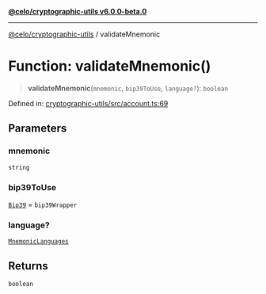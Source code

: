 [**@celo/cryptographic-utils v6.0.0-beta.0**](../README.md)

***

[@celo/cryptographic-utils](../globals.md) / validateMnemonic

# Function: validateMnemonic()

> **validateMnemonic**(`mnemonic`, `bip39ToUse`, `language?`): `boolean`

Defined in: [cryptographic-utils/src/account.ts:69](https://github.com/celo-org/developer-tooling/blob/master/packages/sdk/cryptographic-utils/src/account.ts#L69)

## Parameters

### mnemonic

`string`

### bip39ToUse

[`Bip39`](../interfaces/Bip39.md) = `bip39Wrapper`

### language?

[`MnemonicLanguages`](../enumerations/MnemonicLanguages.md)

## Returns

`boolean`
